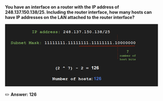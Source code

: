 **You have an interface on a router with the IP address of 248.137.150.138/25. Including the router interface, how many hosts can have IP addresses on the LAN attached to the router interface?**

![alt text](number_hosts.png)

:pencil2: **Answer:**
**126**